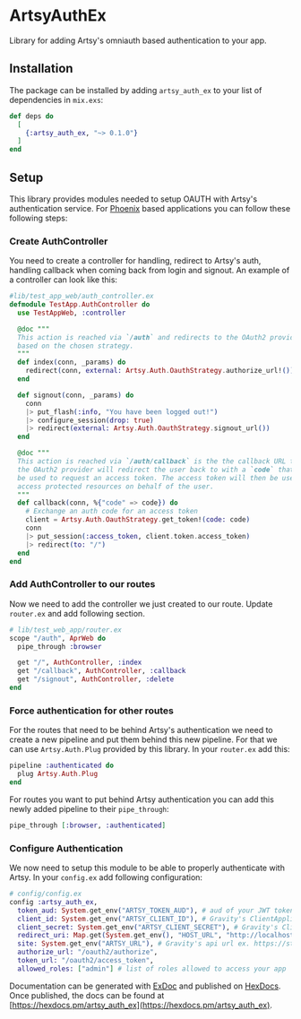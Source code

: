 # ArtsyAuthEx

Library for adding Artsy's omniauth based authentication to your app.


## Installation

The package can be installed by adding `artsy_auth_ex` to your list of dependencies in `mix.exs`:

```elixir
def deps do
  [
    {:artsy_auth_ex, "~> 0.1.0"}
  ]
end
```

## Setup

This library provides modules needed to setup OAUTH with Artsy's authentication service. For [Phoenix](https://phoenixframework.org/) based applications you can follow these following steps:

### Create AuthController

You need to create a controller for handling, redirect to Artsy's auth, handling callback when coming back from login and signout. An example of a controller can look like this:
```elixir
#lib/test_app_web/auth_controller.ex
defmodule TestApp.AuthController do
  use TestAppWeb, :controller

  @doc """
  This action is reached via `/auth` and redirects to the OAuth2 provider
  based on the chosen strategy.
  """
  def index(conn, _params) do
    redirect(conn, external: Artsy.Auth.OauthStrategy.authorize_url!())
  end

  def signout(conn, _params) do
    conn
    |> put_flash(:info, "You have been logged out!")
    |> configure_session(drop: true)
    |> redirect(external: Artsy.Auth.OauthStrategy.signout_url())
  end

  @doc """
  This action is reached via `/auth/callback` is the the callback URL that
  the OAuth2 provider will redirect the user back to with a `code` that will
  be used to request an access token. The access token will then be used to
  access protected resources on behalf of the user.
  """
  def callback(conn, %{"code" => code}) do
    # Exchange an auth code for an access token
    client = Artsy.Auth.OauthStrategy.get_token!(code: code)
    conn
    |> put_session(:access_token, client.token.access_token)
    |> redirect(to: "/")
  end
end
```

### Add AuthController to our routes
Now we need to add the controller we just created to our route. Update `router.ex` and add following section.

```elixir
# lib/test_web_app/router.ex
scope "/auth", AprWeb do
  pipe_through :browser

  get "/", AuthController, :index
  get "/callback", AuthController, :callback
  get "/signout", AuthController, :delete
end
```

### Force authentication for other routes
For the routes that need to be behind Artsy's authentication we need to create a new pipeline and put them behind this new pipeline. For that we can use `Artsy.Auth.Plug` provided by this library. In your `router.ex` add this:
```elixir
pipeline :authenticated do
  plug Artsy.Auth.Plug
end
```
For routes you want to put behind Artsy authentication you can add this newly added pipeline to their `pipe_through`:
```elixir
pipe_through [:browser, :authenticated]
```

### Configure Authentication
We now need to setup this module to be able to properly authenticate with Artsy. In your `config.ex` add following configuration:

```elixir
# config/config.ex
config :artsy_auth_ex,
  token_aud: System.get_env("ARTSY_TOKEN_AUD"), # aud of your JWT token, Gravity's ClientApplication.id
  client_id: System.get_env("ARTSY_CLIENT_ID"), # Gravity's ClientApplication.app_id
  client_secret: System.get_env("ARTSY_CLIENT_SECRET"), # Gravity's ClientApplication.app_secret
  redirect_uri: Map.get(System.get_env(), "HOST_URL", "http://localhost:4000") <> "/auth/callback",
  site: System.get_env("ARTSY_URL"), # Gravity's api url ex. https://stagingapi.artsy.net
  authorize_url: "/oauth2/authorize",
  token_url: "/oauth2/access_token",
  allowed_roles: ["admin"] # list of roles allowed to access your app
```

Documentation can be generated with [ExDoc](https://github.com/elixir-lang/ex_doc)
and published on [HexDocs](https://hexdocs.pm). Once published, the docs can
be found at [https://hexdocs.pm/artsy_auth_ex](https://hexdocs.pm/artsy_auth_ex).

